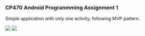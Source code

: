 ### CP470 Android Progranmming Assignment 1

Simple application with only one activity, following MVP pattern.

![]('https://github.com/BIOTONIC/Unothing/tree/master/screenshots/s1.png')
![]('https://github.com/BIOTONIC/Unothing/tree/master/screenshots/s2.png')
